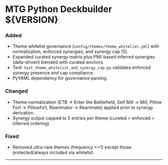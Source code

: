 # MTG Python Deckbuilder ${VERSION}

### Added
- Theme whitelist governance (`config/themes/theme_whitelist.yml`) with normalization, enforced synergies, and synergy cap (5).
- Expanded curated synergy matrix plus PMI-based inferred synergies (data-driven) blended with curated anchors.
- Test: `test_theme_whitelist_and_synergy_cap.py` validates enforced synergy presence and cap compliance.
- PyYAML dependency for governance parsing.

### Changed
- Theme normalization (ETB -> Enter the Battlefield, Self Mill -> Mill, Pillow Fort -> Pillowfort, Reanimator -> Reanimate) applied prior to synergy derivation.
- Synergy output capped to 5 entries per theme (curated > enforced > inferred ordering).

### Fixed
- Removed ultra-rare themes (frequency <=1) except those protected/always included via whitelist.

---